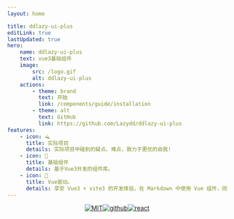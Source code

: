 ```yaml
---
layout: home

title: ddlazy-ui-plus
editLink: true
lastUpdated: true
hero:
    name: ddlazy-ui-plus
    text: vue3基础组件
    image:
        src: /logo.gif
        alt: ddlazy-ui-plus
    actions:
        - theme: brand
          text: 开始
          link: /components/guide/installation
        - theme: alt
          text: GitHub
          link: https://github.com/Lazydd/ddlazy-ui-plus
features:
    - icon: 🪒
      title: 实际项目
      details: 实际项目中碰到的疑点、难点，致力于更优的自我!
    - icon: 🧩
      title: 基础组件
      details: 基于Vue3开发的组件库。
    - icon: 🚀
      title: Vue驱动。
      details: 享受 Vue3 + vite3 的开发体验，在 Markdown 中使用 Vue 组件，同时可以使用 Vue 来开发自定义主题。
---
```


<p style="display: flex;
    justify-content: center;
    align-items: center;
    margin-top: 10px;">
    <a href="https://opensource.org/licenses/MIT"><img src="https://img.shields.io/badge/license-MIT-brightgreen.svg" alt="MIT"></a>
    <a href="https://github.com/Lazydd"><img src="https://img.shields.io/badge/github-Lazydd-brightgreen.svg" alt="github"></a>
    <a href="https://github.com/facebook/react"><img src="https://img.shields.io/badge/npm-%5E3.3.8-blue" alt="react"></a>
</p>
